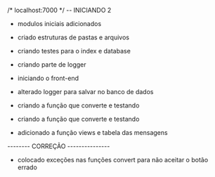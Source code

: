 /*  localhost:7000  */
-- INICIANDO 2

 - modulos iniciais adicionados
 - criado estruturas de pastas e arquivos
 
 - criando testes para o index e database

 - criando parte de logger

 - iniciando o front-end
  - alterado logger para salvar no banco de dados
  - criando a função que converte e testando
  - criando a função que converte e testando
   - adicionado a função views e tabela das mensagens

  -------- CORREÇÃO ---------------
   - colocado exceções nas funções convert para não aceitar o botão errado